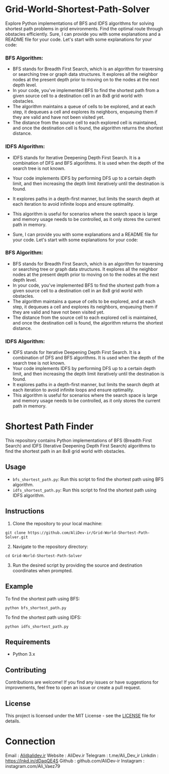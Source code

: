 # Grid-World-Shortest-Path-Solver
Explore Python implementations of BFS and IDFS algorithms for solving shortest path problems in grid environments. Find the optimal route through obstacles efficiently.
Sure, I can provide you with some explanations and a README file for your code. Let's start with some explanations for your code:

### BFS Algorithm:
- BFS stands for Breadth First Search, which is an algorithm for traversing or searching tree or graph data structures. It explores all the neighbor nodes at the present depth prior to moving on to the nodes at the next depth level.
- In your code, you've implemented BFS to find the shortest path from a given source cell to a destination cell in an 8x8 grid world with obstacles.
- The algorithm maintains a queue of cells to be explored, and at each step, it dequeues a cell and explores its neighbors, enqueuing them if they are valid and have not been visited yet.
- The distance from the source cell to each explored cell is maintained, and once the destination cell is found, the algorithm returns the shortest distance.

### IDFS Algorithm:
- IDFS stands for Iterative Deepening Depth First Search. It is a combination of DFS and BFS algorithms. It is used when the depth of the search tree is not known.
- Your code implements IDFS by performing DFS up to a certain depth limit, and then increasing the depth limit iteratively until the destination is found.
- It explores paths in a depth-first manner, but limits the search depth at each iteration to avoid infinite loops and ensure optimality.
- This algorithm is useful for scenarios where the search space is large and memory usage needs to be controlled, as it only stores the current path in memory.

- Sure, I can provide you with some explanations and a README file for your code. Let's start with some explanations for your code:

### BFS Algorithm:
- BFS stands for Breadth First Search, which is an algorithm for traversing or searching tree or graph data structures. It explores all the neighbor nodes at the present depth prior to moving on to the nodes at the next depth level.
- In your code, you've implemented BFS to find the shortest path from a given source cell to a destination cell in an 8x8 grid world with obstacles.
- The algorithm maintains a queue of cells to be explored, and at each step, it dequeues a cell and explores its neighbors, enqueuing them if they are valid and have not been visited yet.
- The distance from the source cell to each explored cell is maintained, and once the destination cell is found, the algorithm returns the shortest distance.

### IDFS Algorithm:
- IDFS stands for Iterative Deepening Depth First Search. It is a combination of DFS and BFS algorithms. It is used when the depth of the search tree is not known.
- Your code implements IDFS by performing DFS up to a certain depth limit, and then increasing the depth limit iteratively until the destination is found.
- It explores paths in a depth-first manner, but limits the search depth at each iteration to avoid infinite loops and ensure optimality.
- This algorithm is useful for scenarios where the search space is large and memory usage needs to be controlled, as it only stores the current path in memory.


# Shortest Path Finder

This repository contains Python implementations of BFS (Breadth First Search) and IDFS (Iterative Deepening Depth First Search) algorithms to find the shortest path in an 8x8 grid world with obstacles.

## Usage

- `bfs_shortest_path.py`: Run this script to find the shortest path using BFS algorithm.
- `idfs_shortest_path.py`: Run this script to find the shortest path using IDFS algorithm.

## Instructions

1. Clone the repository to your local machine:

```
git clone https://github.com/AliDev-ir/Grid-World-Shortest-Path-Solver.git
```

2. Navigate to the repository directory:

```
cd Grid-World-Shortest-Path-Solver
```

3. Run the desired script by providing the source and destination coordinates when prompted.

## Example

To find the shortest path using BFS:

```
python bfs_shortest_path.py
```

To find the shortest path using IDFS:

```
python idfs_shortest_path.py
```

## Requirements

- Python 3.x

## Contributing

Contributions are welcome! If you find any issues or have suggestions for improvements, feel free to open an issue or create a pull request.

## License

This project is licensed under the MIT License - see the [LICENSE](LICENSE) file for details.

# Connection

Email : Ali@alidev.ir
Website : AliDev.ir
Telegram : t.me/Ali_Dev_ir
Linkdin : https://lnkd.in/dDaqQE4S
Github : github.com/AliDev-ir
Instagram : instagram.com/Ali_Vaez79
```

